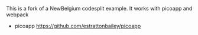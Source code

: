 
This is a fork of a NewBelgium codesplit example. 
It works with picoapp and webpack 

- picoapp https://github.com/estrattonbailey/picoapp